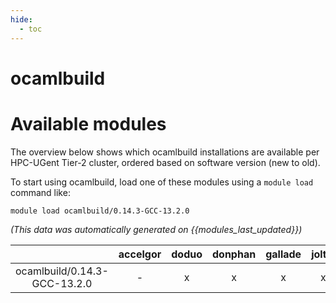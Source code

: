 ```yaml
---
hide:
  - toc
---
```


ocamlbuild
==========

# Available modules


The overview below shows which ocamlbuild installations are available per HPC-UGent Tier-2 cluster, ordered based on software version (new to old).

To start using ocamlbuild, load one of these modules using a `module load` command like:

```shell
module load ocamlbuild/0.14.3-GCC-13.2.0
```

*(This data was automatically generated on {{modules_last_updated}})*  

| |accelgor|doduo|donphan|gallade|joltik|litleo|shinx|
| :---: | :---: | :---: | :---: | :---: | :---: | :---: | :---: |
|ocamlbuild/0.14.3-GCC-13.2.0|-|x|x|x|x|x|x|
